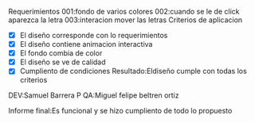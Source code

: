 Requerimientos
001:fondo de varios colores
002:cuando se le de click aparezca la letra
003:interacion mover las letras
Criterios de aplicacion
- [x] El diseño corresponde con lo requerimientos
- [x] El diseño contiene animacion interactiva
- [x] El fondo combia de color
- [x] El diseño se ve de calidad
- [x] Cumpliento de condiciones
Resultado:Eldiseño cumple con todas los criterios

DEV:Samuel Barrera P
QA:Miguel felipe beltren ortiz

Informe final:Es funcional y se hizo cumpliento de todo lo propuesto
